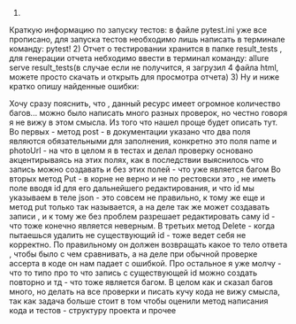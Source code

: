 1)
Краткую информацию по запуску тестов: в файле pytest.ini уже все прописано, для запуска тестов необходимо лишь написать в терминале команду: pytest!
2)
Отчет о тестировании хранится в папке result_tests , для генерации отчета небходимо ввести в терминал команду: allure serve result_tests(в случае если не получится, я загрузил 4 файла html, можете просто скачать и открыть для просмотра отчета)
3)
  Ну и ниже кратко опишу найденные ошибки:

Хочу сразу пояснить, что , данный ресурс имеет огромное количество багов... можно было написать много разных проверок, но честно говоря я не вижу в этом смысла.
Из того что нашел проще будет описать тут.
Во первых -  метод post - в документации указано что два поля являются обязательными для заполнения, конкретно это поля name и photoUrl - на что в целом я в тестах и делал проверку основано акцентирываясь на этих полях, как в последствии выяснилось что запись можно создавать и без этих полей - что уже является багом
Во вторых метод Put - в корне не верно и не по рестовски это , не иметь поле вводя id для его дальнейшего редактирования, и что id мы указываем в теле json - это совсем не правильно, к тому же еще и метод put только так называется,  а на деле так же может создавать записи , и к тому же без проблем разрешает редактировать саму id - что тоже конечно является неверным.
В третьих метод Delete - когда пытаешься удалить не существующий id - тоже ведет себя не корректно. По правильному он должен возвращать какое то тело ответа , чтобы было с чем сравнивать, а на деле при обычной проверке ассерта в коде он нам падает с ошибкой.
Про остальное я уже молчу - что то типо про то что запись с существующей id можно создать повторно и тд - что тоже является багом. В целом как и сказал багов много, но делать на все проверки и писать кучу кода не вижу смысла, так как задача больше стоит в том чтобы оценили метод написания кода и тестов - структуру проекта и прочее
